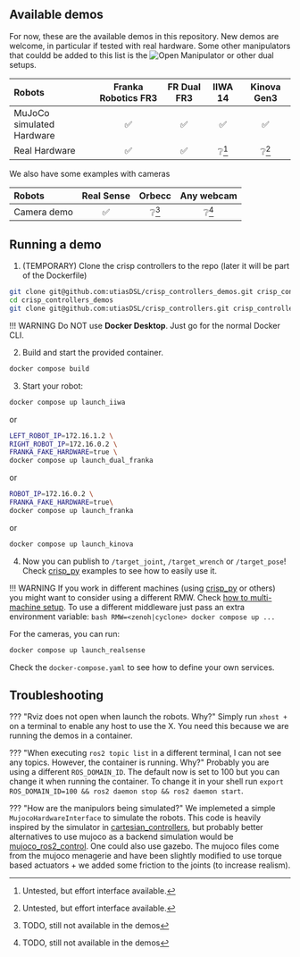 ## Available demos
For now, these are the available demos in this repository. New demos are welcome, in particular if tested with real hardware.
Some other manipulators that couldd be added to this list is the ![Open Manipulator](https://github.com/ROBOTIS-GIT/open_manipulator) or other dual setups.

| Robots | Franka Robotics FR3 | FR Dual FR3 | IIWA 14 | Kinova Gen3 |
| :--- | :---: | :---: | :---: | :---: |
| MuJoCo simulated Hardware | ✅ | ✅ | ✅ | ✅ |
| Real Hardware | ✅ | ✅ | ❔[^1]  | ❔[^1] |

[^1]: Untested, but effort interface available.

We also have some examples with cameras

| Robots | Real Sense | Orbecc |  Any webcam | 
| :--- | :---: | :---: | :---: |
| Camera demo | ✅ | ❔[^2] | ❔[^2] | 


[^2]: TODO, still not available in the demos


## Running a demo


1. (TEMPORARY) Clone the crisp controllers to the repo (later it will be part of the Dockerfile)
```bash
git clone git@github.com:utiasDSL/crisp_controllers_demos.git crisp_controllers_demos
cd crisp_controllers_demos
git clone git@github.com:utiasDSL/crisp_controllers.git crisp_controllers
```

!!! WARNING
    Do NOT use **Docker Desktop**. Just go for the normal Docker CLI.

2. Build and start the provided container.
```bash
docker compose build
```
3. Start your robot:
```bash
docker compose up launch_iiwa
```
or
```bash
LEFT_ROBOT_IP=172.16.1.2 \
RIGHT_ROBOT_IP=172.16.0.2 \
FRANKA_FAKE_HARDWARE=true \
docker compose up launch_dual_franka
```
or
```bash
ROBOT_IP=172.16.0.2 \
FRANKA_FAKE_HARDWARE=true\
docker compose up launch_franka
```
or
```bash
docker compose up launch_kinova
```

4. Now you can publish to `/target_joint`, `/target_wrench` or `/target_pose`! Check [crisp_py](https://github.com/utiasDSL/crisp_py) examples to see how to easily use it.

!!! WARNING
    If you work in different machines (using [crisp_py](https://github.com/utiasDSL/crisp_py) or others) you might want to consider using a different RMW.
    Check [how to multi-machine setup](multi_machine_setup.md).
    To use a different middleware just pass an extra environment variable:
    ```bash
    RMW=<zenoh|cyclone> docker compose up ...
    ```



For the cameras, you can run:
```bash
docker compose up launch_realsense
```

Check the `docker-compose.yaml` to see how to define your own services.

## Troubleshooting

??? "Rviz does not open when launch the robots. Why?"
    Simply run `xhost +` on a terminal to enable any host to use the X. You need this because we are running the demos in a container.

??? "When executing `ros2 topic list` in a different terminal, I can not see any topics. However, the container is running. Why?"
    Probably you are using a different `ROS_DOMAIN_ID`. The default now is set to 100 but you can change it when running the container. To change it in your shell run `export ROS_DOMAIN_ID=100 && ros2 daemon stop && ros2 daemon start`.

??? "How are the manipulors being simulated?"
    We implemeted a simple `MujocoHardwareInterface` to simulate the robots. This code is heavily inspired by the simulator in <a href="https://github.com/fzi-forschungszentrum-informatik/cartesian_controllers/tree/ros2/cartesian_controller_simulation">cartesian_controllers</a>, but probably better alternatives to use mujoco as a backend simulation would be <a href="https://github.com/moveit/mujoco_ros2_control">mujoco_ros2_control</a>. One could also use gazebo. 
    The mujoco files come from the mujoco menagerie and have been slightly modified to use torque based actuators + we added some friction to the joints (to increase realism).


